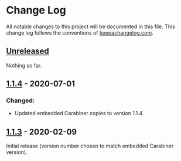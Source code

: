 # Change Log

All notable changes to this project will be documented in this file.
This change log follows the conventions of
[keepachangelog.com](http://keepachangelog.com/).

## [Unreleased][unreleased]

Nothing so far.

## [1.1.4] - 2020-07-01

### Changed:

- Updated embedded Carabiner copies to version 1.1.4.

## [1.1.3] - 2020-02-09

Initial release (version number chosen to match embedded Carabiner
version).


[unreleased]: https://github.com/Deep-Symmetry/lib-carabiner/compare/v1.1.4...HEAD
[1.1.4]: https://github.com/Deep-Symmetry/lib-carabiner/compare/v1.1.3...v1.1.4
[1.1.3]: https://github.com/Deep-Symmetry/lib-carabiner/compare/87f56a3e2a1f8d3822b68214d9ea9da0f3ced839...v1.1.3
